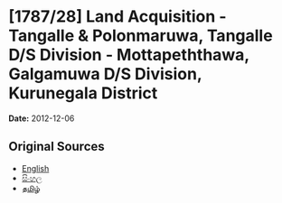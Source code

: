 # [1787/28] Land Acquisition - Tangalle & Polonmaruwa, Tangalle D/S Division - Mottapeththawa, Galgamuwa D/S Division, Kurunegala District

**Date:** 2012-12-06

## Original Sources

- [English](https://documents.gov.lk/view/extra-gazettes/2012/12/1787-28_E.pdf)
- [සිංහල](https://documents.gov.lk/view/extra-gazettes/2012/12/1787-28_S.pdf)
- [தமிழ்](https://documents.gov.lk/view/extra-gazettes/2012/12/1787-28_T.pdf)
